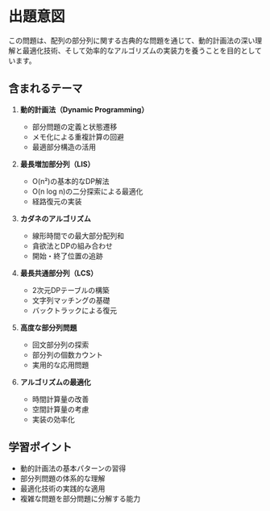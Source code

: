 # 出題意図

この問題は、配列の部分列に関する古典的な問題を通じて、動的計画法の深い理解と最適化技術、そして効率的なアルゴリズムの実装力を養うことを目的としています。

## 含まれるテーマ

1. **動的計画法（Dynamic Programming）**
   - 部分問題の定義と状態遷移
   - メモ化による重複計算の回避
   - 最適部分構造の活用

2. **最長増加部分列（LIS）**
   - O(n²)の基本的なDP解法
   - O(n log n)の二分探索による最適化
   - 経路復元の実装

3. **カダネのアルゴリズム**
   - 線形時間での最大部分配列和
   - 貪欲法とDPの組み合わせ
   - 開始・終了位置の追跡

4. **最長共通部分列（LCS）**
   - 2次元DPテーブルの構築
   - 文字列マッチングの基礎
   - バックトラックによる復元

5. **高度な部分列問題**
   - 回文部分列の探索
   - 部分列の個数カウント
   - 実用的な応用問題

6. **アルゴリズムの最適化**
   - 時間計算量の改善
   - 空間計算量の考慮
   - 実装の効率化

## 学習ポイント

- 動的計画法の基本パターンの習得
- 部分列問題の体系的な理解
- 最適化技術の実践的な適用
- 複雑な問題を部分問題に分解する能力